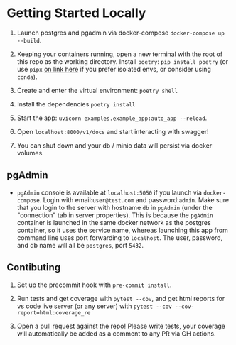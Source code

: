 # Getting Started Locally
1. Launch postgres and pgadmin via docker-compose `docker-compose up --build`.

1. Keeping your containers running, open a new terminal with the root of this repo as the working directory. Install `poetry`: `pip install poetry` (or use `pipx` [on link here](https://python-poetry.org/docs/1.4#installing-with-pipx) if you prefer isolated envs, or consider using `conda`).

1. Create and enter the virtual environment: `poetry shell`

1. Install the dependencies `poetry install`

1. Start the app: `uvicorn examples.example_app:auto_app --reload`.

1. Open `localhost:8000/v1/docs` and start interacting with swagger!

1. You can shut down and your db / minio data will persist via docker volumes.

## pgAdmin
- `pgAdmin` console is available at `localhost:5050` if you launch via `docker-compose`.  Login with email:`user@test.com` and password:`admin`.  Make sure that you login to the server with hostname `db` in `pgAdmin` (under the "connection" tab in server properties).  This is because the `pgAdmin` container is launched in the same docker network as the postgres container, so it uses the service name, whereas launching this app from command line uses port forwarding to `localhost`.  The user, password, and db name will all be `postgres`, port `5432`.

## Contibuting
1. Set up the precommit hook with `pre-commit install`.

1. Run tests and get coverage with `pytest --cov`, and get html reports for vs code live server (or any server) with `pytest --cov --cov-report=html:coverage_re`

1. Open a pull request against the repo!  Please write tests, your coverage will automatically be added as a comment to any PR via GH actions.

